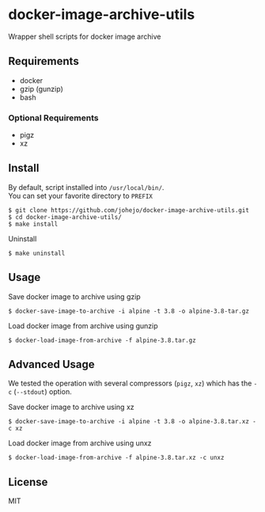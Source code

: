 # docker-image-archive-utils
Wrapper shell scripts for docker image archive

## Requirements
- docker
- gzip (gunzip)
- bash

### Optional Requirements
- pigz
- xz

## Install

By default, script installed into `/usr/local/bin/`.  
You can set your favorite directory to `PREFIX`

```
$ git clone https://github.com/johejo/docker-image-archive-utils.git
$ cd docker-image-archive-utils/
$ make install
```

Uninstall
```
$ make uninstall
```

## Usage

Save docker image to archive using gzip
```
$ docker-save-image-to-archive -i alpine -t 3.8 -o alpine-3.8-tar.gz
```

Load docker image from archive using gunzip
```
$ docker-load-image-from-archive -f alpine-3.8.tar.gz
```

## Advanced Usage

We tested the operation with several compressors (`pigz`, `xz`) which has the `-c` (`--stdout`) option.

Save docker image to archive using xz
```
$ docker-save-image-to-archive -i alpine -t 3.8 -o alpine-3.8.tar.xz -c xz
```

Load docker image from archive using unxz
```
$ docker-load-image-from-archive -f alpine-3.8.tar.xz -c unxz
```

## License
MIT
